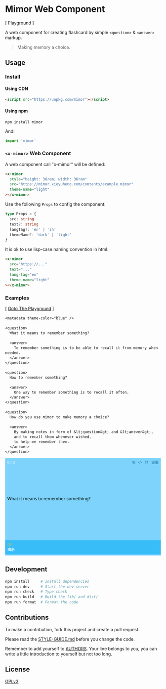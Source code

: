 # Mimor Web Component

[ [Playground](https://mimor.xieyuheng.com/playground) ]

A web component for creating flashcard by simple `<question>` & `<answer>` markup.

> Making memory a choice.

## Usage

### Install

#### Using CDN

```html
<script src="https://unpkg.com/mimor"></script>
```

#### Using npm

```shell
npm install mimor
```

And:

```js
import 'mimor'
```

### `<x-mimor>` Web Component

A web component call "x-mimor" will be defined:

```html
<x-mimor
  style="height: 36rem; width: 36rem"
  src="https://mimor.xieyuheng.com/contents/example.mimor"
  theme-name="light"
></x-mimor>
```

Use the following `Props` to config the component:

```typescript
type Props = {
  src: string
  text?: string
  langTag?: 'en' | 'zh'
  themeName?: 'dark' | 'light'
}
```

It is ok to use lisp-case naming convention in html:

```html
<x-mimor
  src="https://..."
  text="..."
  lang-tag="en"
  theme-name="light"
></x-mimor>
```

### Examples

[ [Goto The Playground](https://mimor.xieyuheng.com/playground/PG1ldGFkYXRhIHRoZW1lLWNvbG9yPSJibHVlIiAvPgoKPHF1ZXN0aW9uPgogIFdoYXQgaXQgbWVhbnMgdG8gcmVtZW1iZXIgc29tZXRoaW5nPwoKICA8YW5zd2VyPgogICAgVG8gcmVtZW1iZXIgc29tZXRoaW5nIGlzIHRvIGJlIGFibGUgdG8gcmVjYWxsIGl0IGZyb20gbWVtb3J5IHdoZW4gbmVlZGVkLgogIDwvYW5zd2VyPgo8L3F1ZXN0aW9uPgoKPHF1ZXN0aW9uPgogIEhvdyB0byByZW1lbWJlciBzb21ldGhpbmc_CgogIDxhbnN3ZXI-CiAgICBPbmUgd2F5IHRvIHJlbWVtYmVyIHNvbWV0aGluZyBpcyB0byByZWNhbGwgaXQgb2Z0ZW4uCiAgPC9hbnN3ZXI-CjwvcXVlc3Rpb24-Cgo8cXVlc3Rpb24-CiAgSG93IGRvIHlvdSB1c2UgbWltb3IgdG8gbWFrZSBtZW1vcnkgYSBjaG9pY2U_CgogIDxhbnN3ZXI-CiAgICBCeSBtYWtpbmcgbm90ZXMgaW4gZm9ybSBvZiAmbHQ7cXVlc3Rpb24mZ3Q7IGFuZCAmbHQ7YW5zd2VyJmd0OywKICAgIGFuZCB0byByZWNhbGwgdGhlbSB3aGVuZXZlciB3aXNoZWQsCiAgICB0byBoZWxwIG1lIHJlbWVtYmVyIHRoZW0uCiAgPC9hbnN3ZXI-CjwvcXVlc3Rpb24-Cg) ]

```mimor
<metadata theme-color="blue" />

<question>
  What it means to remember something?

  <answer>
    To remember something is to be able to recall it from memory when needed.
  </answer>
</question>

<question>
  How to remember something?

  <answer>
    One way to remember something is to recall it often.
  </answer>
</question>

<question>
  How do you use mimor to make memory a choice?

  <answer>
    By making notes in form of &lt;question&gt; and &lt;answer&gt;,
    and to recall them whenever wished,
    to help me remember them.
  </answer>
</question>
```

[![](assets/screenshots/example-mimor-1.png)](https://mimor.xieyuheng.com/playground/PG1ldGFkYXRhIHRoZW1lLWNvbG9yPSJibHVlIiAvPgoKPHF1ZXN0aW9uPgogIFdoYXQgaXQgbWVhbnMgdG8gcmVtZW1iZXIgc29tZXRoaW5nPwoKICA8YW5zd2VyPgogICAgVG8gcmVtZW1iZXIgc29tZXRoaW5nIGlzIHRvIGJlIGFibGUgdG8gcmVjYWxsIGl0IGZyb20gbWVtb3J5IHdoZW4gbmVlZGVkLgogIDwvYW5zd2VyPgo8L3F1ZXN0aW9uPgoKPHF1ZXN0aW9uPgogIEhvdyB0byByZW1lbWJlciBzb21ldGhpbmc_CgogIDxhbnN3ZXI-CiAgICBPbmUgd2F5IHRvIHJlbWVtYmVyIHNvbWV0aGluZyBpcyB0byByZWNhbGwgaXQgb2Z0ZW4uCiAgPC9hbnN3ZXI-CjwvcXVlc3Rpb24-Cgo8cXVlc3Rpb24-CiAgSG93IGRvIHlvdSB1c2UgbWltb3IgdG8gbWFrZSBtZW1vcnkgYSBjaG9pY2U_CgogIDxhbnN3ZXI-CiAgICBCeSBtYWtpbmcgbm90ZXMgaW4gZm9ybSBvZiAmbHQ7cXVlc3Rpb24mZ3Q7IGFuZCAmbHQ7YW5zd2VyJmd0OywKICAgIGFuZCB0byByZWNhbGwgdGhlbSB3aGVuZXZlciB3aXNoZWQsCiAgICB0byBoZWxwIG1lIHJlbWVtYmVyIHRoZW0uCiAgPC9hbnN3ZXI-CjwvcXVlc3Rpb24-Cg)

## Development

```sh
npm install     # Install dependencies
npm run dev     # Start the dev server
npm run check   # Type check
npm run build   # Build the lib/ and dist/
npm run format  # Format the code
```

## Contributions

To make a contribution, fork this project and create a pull request.

Please read the [STYLE-GUIDE.md](STYLE-GUIDE.md) before you change the code.

Remember to add yourself to [AUTHORS](AUTHORS).
Your line belongs to you, you can write a little
introduction to yourself but not too long.

## License

[GPLv3](LICENSE)
